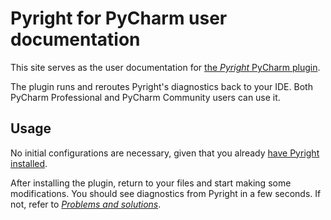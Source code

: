 # Pyright for PyCharm user documentation

This site serves as the user documentation for
[the <i>Pyright</i> PyCharm plugin][1].

The plugin runs and reroutes Pyright's diagnostics back to your IDE.
Both PyCharm Professional and PyCharm Community users can use it.


## Usage

No initial configurations are necessary,
given that you already [have Pyright installed][2].

After installing the plugin, return to your files
and start making some modifications.
You should see diagnostics from Pyright in a few seconds.
If not, refer to <i>[Problems and solutions][3]</i>.


  [1]: https://plugins.jetbrains.com/plugin/24145
  [2]: how-to.md#how-to-install-the-pyright-executables
  [3]: problems.md
